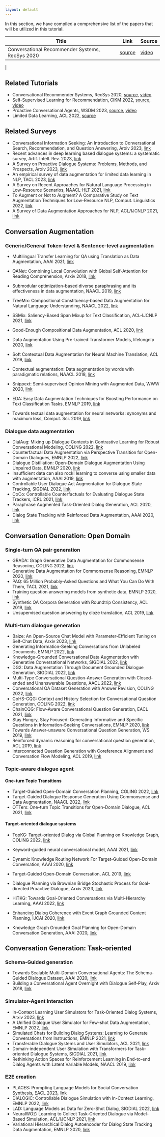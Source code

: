```yaml
---
layout: default
---
```


<p>
In this section, we have compiled a comprehensive list of the papers that will be utilized in this tutorial. 
<!--   We have also highlighted the most important ones in pink, which facilitates the reading process for those who do not have enough time to read all the articles. -->
</p>

| Title  | Link | Source | 
| ------------- | ------------- | ------------- |
| Conversational Recommender Systems, RecSys 2020  | [source](https://recsys.acm.org/recsys20/tutorials/#content-tab-1-5-tab) | [video](https://www.youtube.com/watch?v=RdGnJSRA0aw&t=2415s) |
|

## Related Tutorials
- Conversational Recommender Systems, RecSys 2020, [source](https://recsys.acm.org/recsys20/tutorials/#content-tab-1-5-tab), [video](https://www.youtube.com/watch?v=RdGnJSRA0aw&t=2415s)
- Self-Supervised Learning for Recommendation, CIKM 2022, [source](https://ssl-recsys.github.io/), [video](https://www.youtube.com/watch?v=ZbGKB41ajK4)
- Proactive Conversational Agents, WSDM 2023, [source](https://github.com/lsyysl9711/WSDM2023_Proactive_Conversational_Agents_Tutorial), [video](https://www.youtube.com/watch?v=oz-CF0Q7-fo)
- Limited Data Learning, ACL 2022, [source](https://github.com/diyiy/ACL2022_Limited_Data_Learning_Tutorial)

## Related Surveys
- Conversational Information Seeking: An Introduction to Conversational Search, Recommendation, and Question Answering, Arxiv 2023, [link](https://arxiv.org/abs/2201.08808)
- Recent advances in deep learning based dialogue systems: a systematic survey, Artif. Intell. Rev. 2023, [link](https://arxiv.org/abs/2105.04387)
- A Survey on Proactive Dialogue Systems: Problems, Methods, and Prospects, Arxiv 2023, [link](https://arxiv.org/abs/2305.02750)
- An empirical survey of data augmentation for limited data learning in NLP, TACL 2023, [link](https://arxiv.org/abs/2106.07499)
- A Survey on Recent Approaches for Natural Language Processing in Low-Resource Scenarios, NAACL-HLT 2021, [link](https://aclanthology.org/2021.naacl-main.201/)
- To Augment or Not to Augment? A Comparative Study on Text Augmentation Techniques for Low-Resource NLP, Comput. Linguistics 2022, [link](https://aclanthology.org/2022.cl-1.2/)
- A Survey of Data Augmentation Approaches for NLP, ACL/IJCNLP 2021, [link](https://aclanthology.org/2021.findings-acl.84/)

## Conversation Augmentation

### Generic/General Token-level & Sentence-level augmentation
- Multilingual Transfer Learning for QA using Translation as Data Augmentation, AAAI 2021, [link](https://ojs.aaai.org/index.php/AAAI/article/view/17491)
- QANet: Combining Local Convolution with Global Self-Attention for Reading Comprehension, Arxiv 2018, [link](https://arxiv.org/abs/1804.09541)
- Submodular optimization-based diverse paraphrasing and its effectiveness in data augmentation, NAACL 2019, [link](https://aclanthology.org/N19-1363/)

- TreeMix: Compositional Constituency-based Data Augmentation for Natural Language Understanding, NAACL 2022, [link](https://aclanthology.org/2022.naacl-main.385/)
- SSMix: Saliency-Based Span Mixup for Text Classification, ACL-IJCNLP 2021, [link](https://aclanthology.org/2021.findings-acl.285/)
- Good-Enough Compositional Data Augmentation, ACL 2020, [link](https://aclanthology.org/2020.acl-main.676/)
- Data Augmentation Using Pre-trained Transformer Models, lifelongnlp 2020, [link](https://aclanthology.org/2020.lifelongnlp-1.3/)
- Soft Contextual Data Augmentation for Neural Machine Translation, ACL 2019, [link](https://aclanthology.org/P19-1555/)
- Contextual augmentation: Data augmentation by words with paradigmatic relations, NAACL 2018, [link](https://aclanthology.org/N18-2072/)
- Snippext: Semi-supervised Opinion Mining with Augmented Data, WWW 2020, [link](https://dl.acm.org/doi/abs/10.1145/3366423.3380144)
- EDA: Easy Data Augmentation Techniques for Boosting Performance on Text Classification Tasks, EMNLP 2019, [link](https://aclanthology.org/D19-1670/)
- Towards textual data augmentation for neural networks: synonyms and maximum loss, Comput. Sci. 2019, [link](https://journals.agh.edu.pl/csci/article/view/3023)


### Dialogue data augmentation
- DialAug: Mixing up Dialogue Contexts in Contrastive Learning for Robust Conversational Modeling, COLING 2022, [link](https://aclanthology.org/2022.coling-1.35/)
- Counterfactual Data Augmentation via Perspective Transition for Open-Domain Dialogues, EMNLP 2022, [link](https://aclanthology.org/2022.emnlp-main.106.pdf)
- Dialogue Distillation: Open-Domain Dialogue Augmentation Using Unpaired Data, EMNLP 2020, [link](https://aclanthology.org/2020.emnlp-main.277/)
- Insufficient data can also rock! learning to converse using smaller data with augmentation, AAAI 2019, [link](https://dl.acm.org/doi/abs/10.1609/aaai.v33i01.33016698)
- Controllable User Dialogue Act Augmentation for Dialogue State Tracking, SIGDIAL 2022, [link](https://aclanthology.org/2022.sigdial-1.5/)
- CoCo: Controllable Counterfactuals for Evaluating Dialogue State Trackers, ICRL 2021, [link](https://github.com/salesforce/coco-dst)
- Paraphrase Augmented Task-Oriented Dialog Generation, ACL 2020, [link](https://aclanthology.org/2020.acl-main.60/)
- Dialog State Tracking with Reinforced Data Augmentation, AAAI 2020, [link](https://ojs.aaai.org/index.php/AAAI/article/view/6491)


## Conversation Generation: Open Domain 

### Single-turn QA pair generation
- GRADA: Graph Generative Data Augmentation for Commonsense Reasoning, COLING 2022, [link](https://aclanthology.org/2022.coling-1.397/)
- Generative Data Augmentation for Commonsense Reasoning, EMNLP 2020, [link](https://aclanthology.org/2020.findings-emnlp.90/)
- PAQ: 65 Million Probably-Asked Questions and What You Can Do With Them, TACL 2021, [link](https://aclanthology.org/2021.tacl-1.65/)
- Training question answering models from synthetic data, EMNLP 2020, [link](https://aclanthology.org/2020.emnlp-main.468/)
- Synthetic QA Corpora Generation with Roundtrip Consistency, ACL 2019, [link](https://aclanthology.org/P19-1620/)
- Unsupervised question answering by cloze translation, ACL 2019, [link](https://aclanthology.org/P19-1484/)

### Multi-turn dialogue generation
- Baize: An Open-Source Chat Model with Parameter-Efficient Tuning on Self-Chat Data, Arxiv 2023, [link](https://arxiv.org/abs/2304.01196)
- Generating Information-Seeking Conversations from Unlabeled Documents, EMNLP 2022, [link](https://aclanthology.org/2022.emnlp-main.151/)
- Knowledge-Grounded Conversational Data Augmentation with Generative Conversational Networks, SIGDIAL 2022, [link](https://aclanthology.org/2022.sigdial-1.3/)
- DG2: Data Augmentation Through Document Grounded Dialogue Generation, SIGDIAL 2022, [link](https://aclanthology.org/2022.sigdial-1.21/)
- Multi-Type Conversational Question-Answer Generation with Closed-ended and Unanswerable Questions, AACL 2022, [link](https://aclanthology.org/2022.aacl-short.22/)
- Conversational QA Dataset Generation with Answer Revision, COLING 2022, [link](https://aclanthology.org/2022.coling-1.140/)
- CoHS-CQG: Context and History Selection for Conversational Question Generation, COLING 2022, [link](https://aclanthology.org/2022.coling-1.48/)
- ChainCQG: Flow-Aware Conversational Question Generation, EACL 2021, [link](https://aclanthology.org/2021.eacl-main.177/)
- Stay Hungry, Stay Focused: Generating Informative and Specific Questions in Information-Seeking Conversations, EMNLP 2020, [link](https://aclanthology.org/2020.findings-emnlp.3/)
- Towards Answer-unaware Conversational Question Generation, WS 2019, [link](https://aclanthology.org/D19-5809/)
- Reinforced dynamic reasoning for conversational question generation, ACL 2019, [link](https://aclanthology.org/P19-1203/)
- Interconnected Question Generation with Coreference Alignment and Conversation Flow Modeling, ACL 2019, [link](https://aclanthology.org/P19-1480/)

### Topic-aware dialogue agent
#### One-turn Topic Transitions
- Target-Guided Open-Domain Conversation Planning, COLING 2022, [link](https://aclanthology.org/2022.coling-1.55/)
- Target-Guided Dialogue Response Generation Using Commonsense and Data Augmentation, NAACL 2022, [link](https://aclanthology.org/2022.findings-naacl.97/)
- OTTers: One-turn Topic Transitions for Open-Domain Dialogue, ACL 2021, [link](https://aclanthology.org/2021.acl-long.194/)

#### Target-oriented dialogue systems
- TopKG: Target-oriented Dialog via Global Planning on Knowledge Graph, COLING 2022, [link](https://aclanthology.org/2022.coling-1.62/)
- Keyword-guided neural conversational model, AAAI 2021, [link](https://github.com/zhongpeixiang/CKC)
- Dynamic Knowledge Routing Network For Target-Guided Open-Domain Conversation, AAAI 2020, [link](https://github.com/James-Yip/TGODC-DKRN)
- Target-Guided Open-Domain Conversation, ACL 2019, [link](https://aclanthology.org/P19-1565/)

- Dialogue Planning via Brownian Bridge Stochastic Process for Goal-directed Proactive Dialogue, Arxiv 2023, [link](https://arxiv.org/abs/2305.05290)
- HiTKG: Towards Goal-Oriented Conversations via Multi-Hierarchy Learning, AAAI 2022, [link](https://aaai-2022.virtualchair.net/poster_aaai11762)
- Enhancing Dialog Coherence with Event Graph Grounded Content Planning, IJCAI 2020, [link](https://www.ijcai.org/proceedings/2020/545)
- Knowledge Graph Grounded Goal Planning for Open-Domain Conversation Generation, AAAI 2020, [link](https://ojs.aaai.org/index.php/AAAI/article/view/6474)

## Conversation Generation: Task-oriented

### Schema-Guided generation
- Towards Scalable Multi-Domain Conversational Agents: The Schema-Guided Dialogue Dataset, AAAI 2020, [link](https://arxiv.org/abs/1909.05855)
- Building a Conversational Agent Overnight with Dialogue Self-Play, Arxiv 2018, [link](https://arxiv.org/abs/1801.04871)

### Simulator-Agent Interaction
- In-Context Learning User Simulators for Task-Oriented Dialog Systems, Arxiv 2023, [link](https://arxiv.org/pdf/2306.00774.pdf)
- A Unified Dialogue User Simulator for Few-shot Data Augmentation, EMNLP 2022, [link](https://aclanthology.org/2022.findings-emnlp.277/)
- Simulated Chats for Building Dialog Systems: Learning to Generate Conversations from Instructions, EMNLP 2021, [link](https://aclanthology.org/2021.findings-emnlp.103.pdf)
- Transferable Dialogue Systems and User Simulators, ACL 2021, [link](https://aclanthology.org/2021.acl-long.13/)
- Domain-independent User Simulation with Transformers for Task-oriented Dialogue Systems, SIGDIAL 2021, [link](https://aclanthology.org/2021.sigdial-1.47/)
- Rethinking Action Spaces for Reinforcement Learning in End-to-end Dialog Agents with Latent Variable Models, NAACL 2019, [link](https://aclanthology.org/N19-1123/)

### E2E creation
- PLACES: Prompting Language Models for Social Conversation Synthesis, EACL 2023, [link](https://aclanthology.org/2023.findings-eacl.63/)
- DIALOGIC: Controllable Dialogue Simulation with In-Context Learning, EMNLP 2022, [link](https://aclanthology.org/2022.findings-emnlp.318/)
- LAD: Language Models as Data for Zero-Shot Dialog, SIGDIAL 2022, [link](https://aclanthology.org/2022.sigdial-1.55/)
- NeuralWOZ: Learning to Collect Task-Oriented Dialogue via Model-Based Simulation, ACL/IJCNLP 2021, [link](https://aclanthology.org/2021.acl-long.287/)
- Variational Hierarchical Dialog Autoencoder for Dialog State Tracking Data Augmentation, EMNLP 2020, [link](https://aclanthology.org/2020.emnlp-main.274/)





